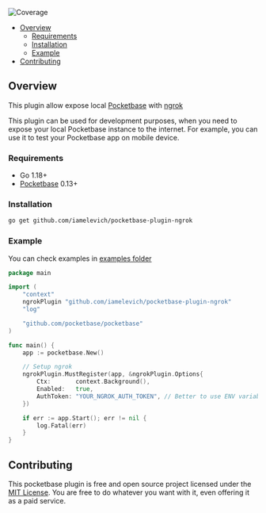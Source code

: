 
![Coverage](https://img.shields.io/badge/Coverage-58.8%25-yellow)
<!-- TOC -->
  * [Overview](#overview)
    * [Requirements](#requirements)
    * [Installation](#installation)
    * [Example](#example)
  * [Contributing](#contributing)
<!-- TOC -->

## Overview

This plugin allow expose local [Pocketbase](https://github.com/pocketbase/pocketbase) with [ngrok](https://ngrok.com/)

This plugin can be used for development purposes, when you need to expose your local Pocketbase instance to the internet. For example, you can use it to test your Pocketbase app on mobile device.

### Requirements

- Go 1.18+
- [Pocketbase](https://github.com/pocketbase/pocketbase) 0.13+

### Installation

```bash
go get github.com/iamelevich/pocketbase-plugin-ngrok
```

### Example

You can check examples in [examples folder](/examples)

```go
package main

import (
	"context"
	ngrokPlugin "github.com/iamelevich/pocketbase-plugin-ngrok"
	"log"

	"github.com/pocketbase/pocketbase"
)

func main() {
	app := pocketbase.New()

	// Setup ngrok
	ngrokPlugin.MustRegister(app, &ngrokPlugin.Options{
		Ctx:       context.Background(),
		Enabled:   true,
		AuthToken: "YOUR_NGROK_AUTH_TOKEN", // Better to use ENV variable for that
	})

	if err := app.Start(); err != nil {
		log.Fatal(err)
	}
}
```

## Contributing

This pocketbase plugin is free and open source project licensed under the [MIT License](LICENSE.md).
You are free to do whatever you want with it, even offering it as a paid service.
